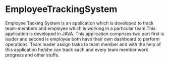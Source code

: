 # EmployeeTrackingSystem
Employee Tacking System is an application which is developed to track team-members and employee which is working in a particular team.This application is developed in JAVA. This application comprises two part first is leader and second is employee both have their own dashboard to perform operations. Team leader assign tasks to team member and with the help of this application he/she can track each and every team member work progress and other stuffs.

